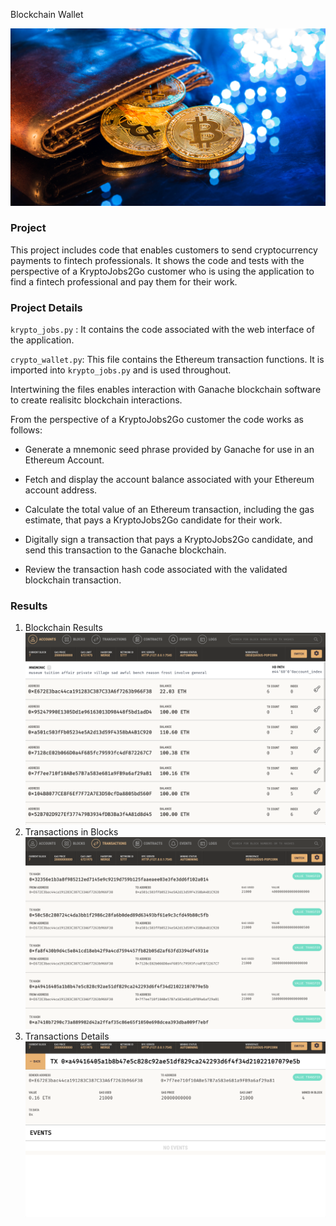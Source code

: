 Blockchain Wallet

![An image shows a wallet with bitcoin.](Images/19-4-challenge-image.png)

### Project 

This project includes code that enables customers to send cryptocurrency payments to fintech professionals. It shows the code and tests with the perspective of a KryptoJobs2Go customer who is using the application to find a fintech professional and pay them for their work.

### Project Details

`krypto_jobs.py` : It contains the code associated with the web interface of the application.

`crypto_wallet.py`: This file contains the Ethereum transaction functions. It is imported into `krypto_jobs.py` and is used throughout.

Intertwining the files enables interaction with Ganache blockchain software to create realisitc blockchain interactions. 

From the perspective of a KryptoJobs2Go customer the code works as follows:

* Generate a mnemonic seed phrase provided by Ganache for use in an Ethereum Account.

* Fetch and display the account balance associated with your Ethereum account address.

* Calculate the total value of an Ethereum transaction, including the gas estimate, that pays a KryptoJobs2Go candidate for their work.

* Digitally sign a transaction that pays a KryptoJobs2Go candidate, and send this transaction to the Ganache blockchain.

* Review the transaction hash code associated with the validated blockchain transaction.

### Results

1. Blockchain Results
   ![block-first](Images/block-first.png)
3. Transactions in Blocks
   ![transaction-first](Images/transaction-first.png)
5. Transactions Details
   ![transaction-second](Images/transaction-second.png)
